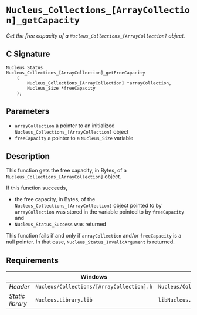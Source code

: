 # `Nucleus_Collections_[ArrayCollection]_getCapacity`
*Get the free capacity of a `Nucleus_Collections_[ArrayCollection]` object.*

## C Signature
```
Nucleus_Status
Nucleus_Collections_[ArrayCollection]_getFreeCapacity
    (
        Nucleus_Collections_[ArrayCollection] *arrayCollection,
        Nucleus_Size *freeCapacity
    );
```

## Parameters
- `arrayCollection` a pointer to an initialized `Nucleus_Collections_[ArrayCollection]` object
- `freeCapacity` a pointer to a `Nucleus_Size` variable

## Description
This function gets the free capacity, in Bytes, of a `Nucleus_Collections_[ArrayCollection]` object.

If this function succeeds,
- the free capacity, in Bytes, of the `Nucleus_Collections_[ArrayCollection]` object pointed to by `arrayCollection`
  was stored in the variable pointed to by `freeCapacity` and
- `Nucleus_Status_Success` was returned

This function fails if and only if `arrayCollection` and/or `freeCapacity` is a null pointer.
In that case, `Nucleus_Status_InvalidArgument` is returned.


## Requirements

|                      | Windows                                         | Linux                                           |
|----------------------|-------------------------------------------------|-------------------------------------------------|
| *Header*             | `Nucleus/Collections/[ArrayCollection].h`       | `Nucleus/Collections/[ArrayCollection].h`       |
| *Static library*     | `Nucleus.Library.lib`                           | `libNucleus.Library.a`                          |
